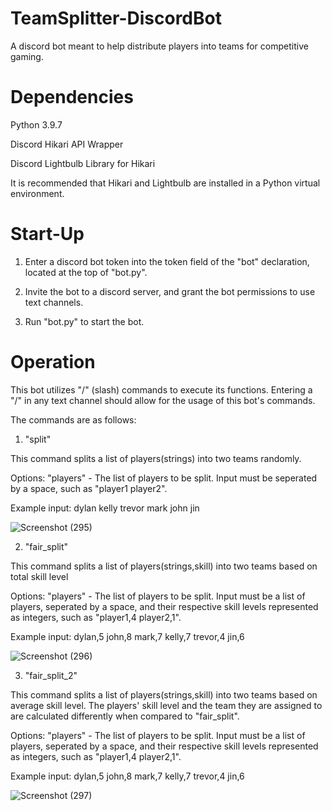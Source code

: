 # TeamSplitter-DiscordBot
A discord bot meant to help distribute players into teams for competitive gaming.

# Dependencies

Python 3.9.7

Discord Hikari API Wrapper

Discord Lightbulb Library for Hikari

It is recommended that Hikari and Lightbulb are installed in a Python virtual environment.

# Start-Up

1. Enter a discord bot token into the token field of the "bot" declaration, located at the top of "bot.py".

2. Invite the bot to a discord server, and grant the bot permissions to use text channels.

3. Run "bot.py" to start the bot.

# Operation

This bot utilizes "/" (slash) commands to execute its functions. Entering a "/" in any text channel should allow for 
the usage of this bot's commands.

The commands are as follows:

1. "split" 

This command splits a list of players(strings) into two teams randomly. 

Options: "players" - The list of players to be split. Input must be seperated by a space, such as "player1 player2".

Example input: dylan kelly trevor mark john jin

![Screenshot (295)](https://user-images.githubusercontent.com/78335264/196010575-92abf0fc-c560-4943-93b4-181dd5fc975f.png)

2. "fair_split" 

This command splits a list of players(strings,skill) into two teams based on total skill level

Options: "players" - The list of players to be split. Input must be a list of players, seperated by a space, and their respective skill levels
represented as integers, such as "player1,4 player2,1".

Example input: dylan,5 john,8 mark,7 kelly,7 trevor,4 jin,6

![Screenshot (296)](https://user-images.githubusercontent.com/78335264/196010647-c5702fff-62ba-4e4e-8058-0b28dbbf1320.png)

3. "fair_split_2" 

This command splits a list of players(strings,skill) into two teams based on average skill level. The players' skill level and the team they
are assigned to are calculated differently when compared to "fair_split".

Options: "players" - The list of players to be split. Input must be a list of players, seperated by a space, and their respective skill levels
represented as integers, such as "player1,4 player2,1".

Example input: dylan,5 john,8 mark,7 kelly,7 trevor,4 jin,6

![Screenshot (297)](https://user-images.githubusercontent.com/78335264/196010672-5eb754ae-d38a-49cd-8f68-cb2fd1ceb0cf.png)
